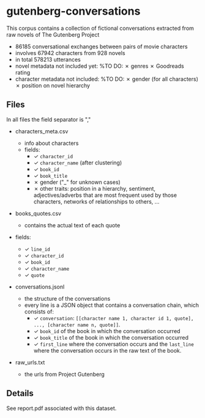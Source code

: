 # gutenberg-conversations
This corpus contains a collection of fictional conversations extracted from raw novels of The Gutenberg Project

- 86185 conversational exchanges between pairs of movie characters
- involves 67942 characters from 928 novels
- in total 578213 utterances
- novel metadata not included yet: %TO DO:
	✗ genres
	✗ Goodreads rating
- character metadata not included: %TO DO:
	✗ gender (for all characters)
	✗ position on novel hierarchy

## Files

In all files the field separator is ","

- characters_meta.csv
	- info about characters
	- fields:
		- ✓ `character_id`
		- ✓ `character_name` (after clustering)
		- ✓ `book_id`
		- ✓ `book_title`
		- ✗ gender ("_" for unknown cases)
		- ✗ other traits: position in a hierarchy, sentiment, adjectives/adverbs that are most frequent used by those characters, networks of relationships to others, ...

- books_quotes.csv
	- contains the actual text of each quote
- fields:
	- ✓ `line_id`
	- ✓ `character_id`
	- ✓ `book_id`
	- ✓ `character_name`
	- ✓ `quote`

- conversations.jsonl
	- the structure of the conversations
	- every line is a JSON object that contains a conversation chain, which consists of:
		- ✓ `conversation`: `[[character name 1, character id 1, quote], ..., [character name n, quote]]`. 
		- ✓ `book_id` of the book in which the conversation occurred
		- ✓ `book_title`  of the book in which the conversation occurred
		- ✓ `first_line` where the conversation occurs and the `last_line` where the conversation occurs in the raw text of the book.
- raw_urls.txt
	- the urls from Project Gutenberg

## Details
See report.pdf associated with this dataset.
